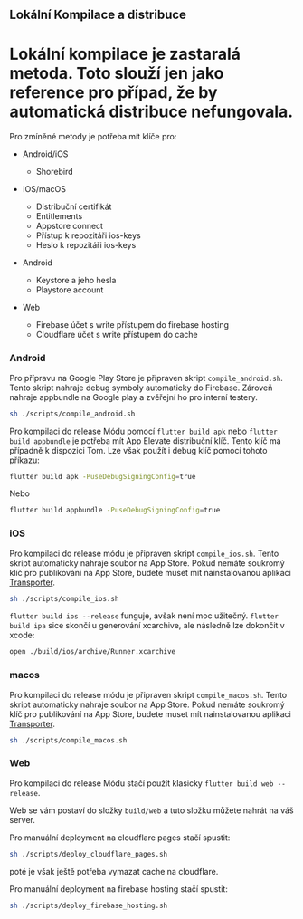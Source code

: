 ## Lokální Kompilace a distribuce

# Lokální kompilace je zastaralá metoda. Toto slouží jen jako reference pro případ, že by automatická distribuce nefungovala.

Pro zmíněné metody je potřeba mít klíče pro:

- Android/iOS

  - Shorebird

- iOS/macOS

  - Distribuční certifikát
  - Entitlements
  - Appstore connect
  - Přístup k repozitáři ios-keys
  - Heslo k repozitáři ios-keys

- Android

  - Keystore a jeho hesla
  - Playstore account

- Web

  - Firebase účet s write přístupem do firebase hosting
  - Cloudflare účet s write přístupem do cache

### Android

Pro přípravu na Google Play Store je připraven skript `compile_android.sh`. Tento skript nahraje debug symboly automaticky do Firebase. Zároveň nahraje appbundle na Google play a zvěřejní ho pro interní testery.

```bash
sh ./scripts/compile_android.sh
```

Pro kompilaci do release Módu pomocí `flutter build apk` nebo `flutter build appbundle` je potřeba mít App Elevate distribuční klíč. Tento klíč má případně k dispozici Tom. Lze však použít i debug klíč pomocí tohoto příkazu:

```bash
flutter build apk -PuseDebugSigningConfig=true
```

Nebo

```bash
flutter build appbundle -PuseDebugSigningConfig=true
```

### iOS

Pro kompilaci do release módu je připraven skript `compile_ios.sh`. Tento skript automaticky nahraje soubor na App Store. Pokud nemáte soukromý klíč pro publikování na App Store, budete muset mít nainstalovanou aplikaci [Transporter](https://apps.apple.com/cz/app/transporter/id1450874784?mt=12).

```bash
sh ./scripts/compile_ios.sh
```

`flutter build ios --release` funguje, avšak není moc užitečný.
`flutter build ipa` sice skončí u generování xcarchive, ale následně lze dokončit v xcode:

```bash
open ./build/ios/archive/Runner.xcarchive
```

### macos

Pro kompilaci do release módu je připraven skript `compile_macos.sh`. Tento skript automaticky nahraje soubor na App Store. Pokud nemáte soukromý klíč pro publikování na App Store, budete muset mít nainstalovanou aplikaci [Transporter](https://apps.apple.com/cz/app/transporter/id1450874784?mt=12).

```bash
sh ./scripts/compile_macos.sh
```

### Web

Pro kompilaci do release Módu stačí použít klasicky `flutter build web --release`.

Web se vám postaví do složky `build/web` a tuto složku můžete nahrát na váš server.

Pro manuální deployment na cloudflare pages stačí spustit:

```bash
sh ./scripts/deploy_cloudflare_pages.sh
```

poté je však ještě potřeba vymazat cache na cloudflare.

Pro manuální deployment na firebase hosting stačí spustit:

```bash
sh ./scripts/deploy_firebase_hosting.sh
```
